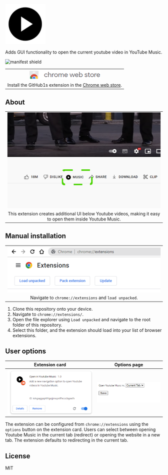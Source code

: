 ![Open in Youtube Music](data/img/icon128.png "Open in Youtube Music")

 Adds GUI functionality to open the current youtube video in YouTube Music.

![manifest shield](https://img.shields.io/badge/Chrome%20Manifest-v3-blue, "manifest shield")

| |
|:---:|
| ![chrome web store](github/images/chromewebstore_logo.png "chrome web store") |
| Install the GitHub1s extension in the [Chrome web store](). |

## About
| |
|:---:|
| ![example UI](github/images/chromewebstore.jpg "example UI") |
| This extension creates additional UI below Youtube videos, making it easy to open them inside Youtube Music. |

## Manual installation
| |
|:---:|
| ![extension page](github/images/extension_page_load_unpacked.PNG "extension page") |
| Navigate to `chrome://extensions` and `load unpacked`. |

1. Clone this repository onto your device.
2. Navigate to `chrome://extensions/`.
3. Open the file explorer using `Load unpacked` and navigate to the root folder of this repository. 
4. Select this folder, and the extension should load into your list of browser extensions.

## User options
| Extension card | Options page |
|:---:|:---:|
| ![extension card](github/images/extension_card.PNG "extension card") | ![options page](github/images/extension_options.PNG "options page") |

The extension can be configured from `chrome://extensions` using the `options` button on the extension card. Users can select between opening Youtube Music in the current tab (redirect) or opening the website in a new tab. The extension defaults to redirecting in the current tab.

## License
MIT